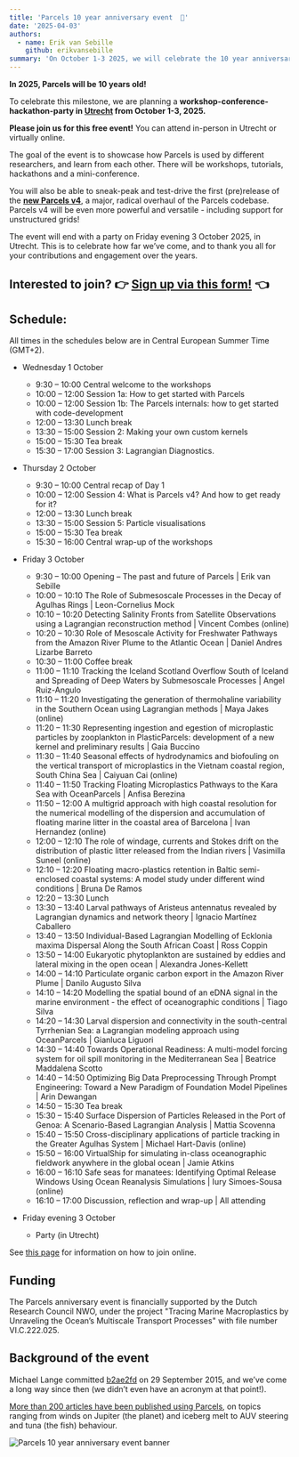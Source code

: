```yaml
---
title: 'Parcels 10 year anniversary event  🎉'
date: '2025-04-03'
authors:
  - name: Erik van Sebille
    github: erikvansebille
summary: 'On October 1-3 2025, we will celebrate the 10 year anniversary of Parcels in Utrecht, Netherlands, with a workshop-conference-hackathon-party.'
---
```


**In 2025, Parcels will be 10 years old!**

To celebrate this milestone, we are planning a **workshop-conference-hackathon-party in [Utrecht](https://maps.app.goo.gl/vQhBLecygz3tGiCE6) from October 1-3, 2025.**

**Please join us for this free event!** You can attend in-person in Utrecht or virtually online.

The goal of the event is to showcase how Parcels is used by different researchers, and learn from each other. There will be workshops, tutorials, hackathons and a mini-conference.

You will also be able to sneak-peak and test-drive the first (pre)release of the **[new Parcels v4](https://docs.oceanparcels.org/en/v4-dev/v4/)**, a major, radical overhaul of the Parcels codebase. Parcels v4 will be even more powerful and versatile - including support for unstructured grids!

The event will end with a party on Friday evening 3 October 2025, in Utrecht. This is to celebrate how far we’ve come, and to thank you all for your contributions and engagement over the years.

## Interested to join? 👉 [Sign up via this form!](https://forms.office.com/e/5Nug5tjM5Z) 👈

## Schedule:

All times in the schedules below are in Central European Summer Time (GMT+2).

- Wednesday 1 October

  - 9:30 – 10:00 Central welcome to the workshops
  - 10:00 – 12:00 Session 1a: How to get started with Parcels
  - 10:00 – 12:00 Session 1b: The Parcels internals: how to get started with code-development
  - 12:00 – 13:30 Lunch break
  - 13:30 – 15:00 Session 2: Making your own custom kernels
  - 15:00 – 15:30 Tea break
  - 15:30 – 17:00 Session 3: Lagrangian Diagnostics.

- Thursday 2 October

  - 9:30 – 10:00 Central recap of Day 1
  - 10:00 – 12:00 Session 4: What is Parcels v4? And how to get ready for it?
  - 12:00 – 13:30 Lunch break
  - 13:30 – 15:00 Session 5: Particle visualisations
  - 15:00 – 15:30 Tea break
  - 15:30 – 16:00 Central wrap-up of the workshops

- Friday 3 October

  - 9:30 – 10:00 Opening – The past and future of Parcels | Erik van Sebille
  - 10:00 – 10:10 The Role of Submesoscale Processes in the Decay of Agulhas Rings | Leon-Cornelius Mock
  - 10:10 – 10:20 Detecting Salinity Fronts from Satellite Observations using a Lagrangian reconstruction method | Vincent Combes (online)
  - 10:20 – 10:30 Role of Mesoscale Activity for Freshwater Pathways from the Amazon River Plume to the Atlantic Ocean | Daniel Andres Lizarbe Barreto
  - 10:30 – 11:00 Coffee break
  - 11:00 – 11:10 Tracking the Iceland Scotland Overflow South of Iceland and Spreading of Deep Waters by Submesoscale Processes | Angel Ruiz-Angulo
  - 11:10 – 11:20 Investigating the generation of thermohaline variability in the Southern Ocean using Lagrangian methods | Maya Jakes
    (online)
  - 11:20 – 11:30 Representing ingestion and egestion of microplastic particles by zooplankton in PlasticParcels: development of a new kernel and preliminary results | Gaia Buccino
  - 11:30 – 11:40 Seasonal effects of hydrodynamics and biofouling on the vertical transport of microplastics in the Vietnam coastal region, South China Sea | Caiyuan Cai
    (online)
  - 11:40 – 11:50 Tracking Floating Microplastics Pathways to the Kara Sea with OceanParcels | Anfisa Berezina
  - 11:50 – 12:00 A multigrid approach with high coastal resolution for the numerical modelling of the dispersion and accumulation of floating marine litter in the coastal area of Barcelona | Ivan Hernandez (online)
  - 12:00 – 12:10 The role of windage, currents and Stokes drift on the distribution of plastic litter released from the Indian rivers | Vasimilla Suneel (online)
  - 12:10 – 12:20 Floating macro-plastics retention in Baltic semi-enclosed coastal systems: A model study under different wind conditions | Bruna De Ramos
  - 12:20 – 13:30 Lunch
  - 13:30 – 13:40 Larval pathways of Aristeus antennatus revealed by Lagrangian dynamics and network theory | Ignacio Martínez Caballero
  - 13:40 – 13:50 Individual-Based Lagrangian Modelling of Ecklonia maxima Dispersal Along the South African Coast | Ross Coppin
  - 13:50 – 14:00 Eukaryotic phytoplankton are sustained by eddies and lateral mixing in the open ocean | Alexandra Jones-Kellett
  - 14:00 – 14:10 Particulate organic carbon export in the Amazon River Plume | Danilo Augusto Silva
  - 14:10 – 14:20 Modelling the spatial bound of an eDNA signal in the marine environment - the effect of oceanographic conditions | Tiago Silva
  - 14:20 – 14:30 Larval dispersion and connectivity in the south-central Tyrrhenian Sea: a Lagrangian modeling approach using OceanParcels | Gianluca Liguori
  - 14:30 – 14:40 Towards Operational Readiness: A multi-model forcing system for oil spill monitoring in the Mediterranean Sea | Beatrice Maddalena Scotto
  - 14:40 – 14:50 Optimizing Big Data Preprocessing Through Prompt Engineering: Toward a New Paradigm of Foundation Model Pipelines | Arin Dewangan
  - 14:50 – 15:30 Tea break
  - 15:30 – 15:40 Surface Dispersion of Particles Released in the Port of Genoa: A Scenario-Based Lagrangian Analysis | Mattia Scovenna
  - 15:40 – 15:50 Cross-disciplinary applications of particle tracking in the Greater Agulhas System | Michael Hart-Davis (online)
  - 15:50 – 16:00 VirtualShip for simulating in-class oceanographic fieldwork anywhere in the global ocean | Jamie Atkins
  - 16:00 – 16:10 Safe seas for manatees: Identifying Optimal Release Windows Using Ocean Reanalysis Simulations | Iury Simoes-Sousa (online)
  - 16:10 – 17:00 Discussion, reflection and wrap-up | All attending

- Friday evening 3 October
  - Party (in Utrecht)

See [this page](/blog/10year-event-online-attendance) for information on how to join online.

## Funding

The Parcels anniversary event is financially supported by the Dutch Research Council NWO, under the project "Tracing Marine Macroplastics by Unraveling the Ocean’s Multiscale Transport Processes" with file
number VI.C.222.025.

## Background of the event

Michael Lange committed [b2ae2fd](https://github.com/OceanParcels/Parcels/commit/b2ae2fd44979c125fbc21f2c939289db62dc4816) on 29 September 2015, and we’ve come a long way since then (we didn’t even have an acronym at that point!).

[More than 200 articles have been published using Parcels](/papers-citing-parcels#papers-citing-parcels), on topics ranging from winds on Jupiter (the planet) and iceberg melt to AUV steering and tuna (the fish) behaviour.

![Parcels 10 year anniversary event banner](/posts/10year-event/anniversary-image.png)
